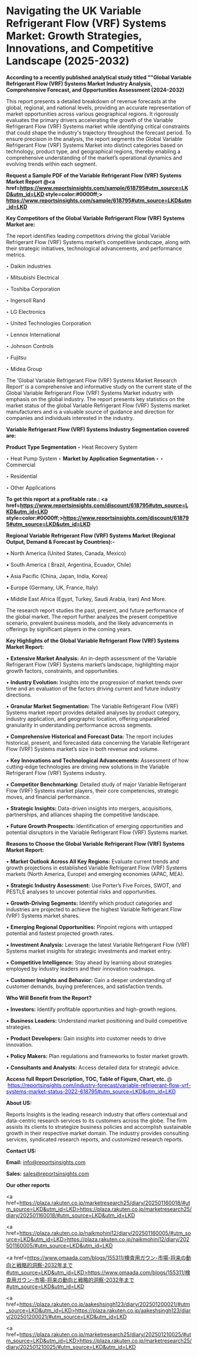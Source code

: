 # Navigating the UK Variable Refrigerant Flow (VRF) Systems Market: Growth Strategies, Innovations, and Competitive Landscape (2025-2032)

<strong>According to a recently published analytical study titled ""Global Variable Refrigerant Flow (VRF) Systems Market Industry Analysis, Comprehensive Forecast, and Opportunities Assessment (2024–2032)</strong>

This report presents a detailed breakdown of revenue forecasts at the global, regional, and national levels, providing an accurate representation of market opportunities across various geographical regions. It rigorously evaluates the primary drivers accelerating the growth of the Variable Refrigerant Flow (VRF) Systems market while identifying critical constraints that could shape the industry's trajectory throughout the forecast period. To ensure precision in the analysis, the report segments the Global Variable Refrigerant Flow (VRF) Systems Market into distinct categories based on technology, product type, and geographical regions, thereby enabling a comprehensive understanding of the market’s operational dynamics and evolving trends within each segment.

<strong>Request a Sample PDF of the Variable Refrigerant Flow (VRF) Systems Market Report </strong><strong>@<a href=https://www.reportsinsights.com/sample/618795#utm_source=LKD&utm_id=LKD style=color:#0000ff;> https://www.reportsinsights.com/sample/618795#utm_source=LKD&utm_id=LKD</a></strong></font>

<strong>Key Competitors of the Global Variable Refrigerant Flow (VRF) Systems Market are:</strong>

The report identifies leading competitors driving the global Variable Refrigerant Flow (VRF) Systems market’s competitive landscape, along with their strategic initiatives, technological advancements, and performance metrics.

‣ Daikin industries

‣ Mitsubishi Electrical

‣ Toshiba Corporation

‣ Ingersoll Rand

‣ LG Electronics

‣ United Technologies Corporation

‣ Lennox International

‣ Johnson Controls

‣ Fujitsu

‣ Midea Group

The ‘Global Variable Refrigerant Flow (VRF) Systems Market Research Report’ is a comprehensive and informative study on the current state of the Global Variable Refrigerant Flow (VRF) Systems Market industry with emphasis on the global industry. The report presents key statistics on the market status of the global Variable Refrigerant Flow (VRF) Systems market manufacturers and is a valuable source of guidance and direction for companies and individuals interested in the industry.

<strong>Variable Refrigerant Flow (VRF) Systems Industry Segmentation covered are:</strong>

<strong>Product Type Segmentation</strong>
‣
Heat Recovery System

‣ Heat Pump System
‣ 
<strong>Market by Application Segmentation</strong>
‣
‣  Commercial

‣ Residential

‣ Other Applications

<strong>To get this report at a profitable rate.: <a href=https://www.reportsinsights.com/discount/618795#utm_source=LKD&utm_id=LKD style=color:#0000ff;>https://www.reportsinsights.com/discount/618795#utm_source=LKD&utm_id=LKD</a></strong></font>

<strong>Regional Variable Refrigerant Flow (VRF) Systems Market (Regional Output, Demand &amp; Forecast by Countries):-</strong>

• North America (United States, Canada, Mexico)

• South America ( Brazil, Argentina, Ecuador, Chile)

• Asia Pacific (China, Japan, India, Korea)

• Europe (Germany, UK, France, Italy)

• Middle East Africa (Egypt, Turkey, Saudi Arabia, Iran) And More.

The research report studies the past, present, and future performance of the global market. The report further analyzes the present competitive scenario, prevalent business models, and the likely advancements in offerings by significant players in the coming years.

<strong>Key Highlights of the Global Variable Refrigerant Flow (VRF) Systems Market Report:</strong>

• <strong>Extensive Market Analysis:</strong> An in-depth assessment of the Variable Refrigerant Flow (VRF) Systems market’s landscape, highlighting major growth factors, constraints, and opportunities.

• <strong>Industry Evolution:</strong> Insights into the progression of market trends over time and an evaluation of the factors driving current and future industry directions.

• <strong>Granular Market Segmentation:</strong> The Variable Refrigerant Flow (VRF) Systems market report provides detailed analyses by product category, industry application, and geographic location, offering unparalleled granularity in understanding performance across segments.

• <strong>Comprehensive Historical and Forecast Data:</strong> The report includes historical, present, and forecasted data concerning the Variable Refrigerant Flow (VRF) Systems market’s size in both revenue and volume.

• <strong>Key Innovations and Technological Advancements:</strong> Assessment of how cutting-edge technologies are driving new solutions in the Variable Refrigerant Flow (VRF) Systems industry.

• <strong>Competitor Benchmarking:</strong> Detailed study of major Variable Refrigerant Flow (VRF) Systems market players, their core competencies, strategic moves, and financial performance.

• <strong>Strategic Insights:</strong> Data-driven insights into mergers, acquisitions, partnerships, and alliances shaping the competitive landscape.

• <strong>Future Growth Prospects:</strong> Identification of emerging opportunities and potential disruptors in the Variable Refrigerant Flow (VRF) Systems market.

<strong>Reasons to Choose the Global Variable Refrigerant Flow (VRF) Systems Market Report:</strong>

• <strong>Market Outlook Across All Key Regions:</strong> Evaluate current trends and growth projections in established Variable Refrigerant Flow (VRF) Systems markets (North America, Europe) and emerging economies (APAC, MEA).

• <strong>Strategic Industry Assessment:</strong> Use Porter’s Five Forces, SWOT, and PESTLE analyses to uncover potential risks and opportunities.

• <strong>Growth-Driving Segments:</strong> Identify which product categories and industries are projected to achieve the highest Variable Refrigerant Flow (VRF) Systems market shares.

• <strong>Emerging Regional Opportunities:</strong> Pinpoint regions with untapped potential and fastest projected growth rates.

• <strong>Investment Analysis:</strong> Leverage the latest Variable Refrigerant Flow (VRF) Systems market insights for strategic investments and market entry.

• <strong>Competitive Intelligence:</strong> Stay ahead by learning about strategies employed by industry leaders and their innovation roadmaps.

• <strong>Customer Insights and Behavior:</strong> Gain a deeper understanding of customer demands, buying preferences, and satisfaction trends.

<strong>Who Will Benefit from the Report?</strong>

• <strong>Investors:</strong> Identify profitable opportunities and high-growth regions.

• <strong>Business Leaders:</strong> Understand market positioning and build competitive strategies.

• <strong>Product Developers:</strong> Gain insights into customer needs to drive innovation.

• <strong>Policy Makers:</strong> Plan regulations and frameworks to foster market growth.

• <strong>Consultants and Analysts:</strong> Access detailed data for strategic advice.
</ul>
<strong>Access full Report Description, TOC, Table of Figure, Chart, etc. </strong>@  <a href=https://reportsinsights.com/industry-forecast/variable-refrigerant-flow-vrf-systems-market-status-2022-618795#utm_source=LKD&utm_id=LKD style=color:#0000ff;>https://reportsinsights.com/industry-forecast/variable-refrigerant-flow-vrf-systems-market-status-2022-618795#utm_source=LKD&utm_id=LKD</a></font>

<strong><strong>About US</strong>:</strong>

Reports Insights is the leading research industry that offers contextual and data-centric research services to its customers across the globe. The firm assists its clients to strategize business policies and accomplish sustainable growth in their respective market domain. The industry provides consulting services, syndicated research reports, and customized research reports.

<strong>Contact US:</strong>

<p class=""""><b>Email:</b> <a href=mailto:info@reportsinsights.com>info@reportsinsights.com</a></p>
<p class=""""><b>Sales:</b> <a href=mailto:sales@reportsinsights.com>sales@reportsinsights.com</a></p>

<strong>Our other reports</strong>

<a href=https://plaza.rakuten.co.jp/marketresearch25/diary/202501160018/#utm_source=LKD&utm_id=LKD>https://plaza.rakuten.co.jp/marketresearch25/diary/202501160018/#utm_source=LKD&utm_id=LKD</a>

<a href=https://plaza.rakuten.co.jp/naikmohini12/diary/202501160005/#utm_source=LKD&utm_id=LKD>https://plaza.rakuten.co.jp/naikmohini12/diary/202501160005/#utm_source=LKD&utm_id=LKD</a>

<a href=https://www.omaada.com/blogs/155311/検査用ガウン-市場-将来の動向と戦略的洞察-2032年まで#utm_source=LKD&utm_id=LKD>https://www.omaada.com/blogs/155311/検査用ガウン-市場-将来の動向と戦略的洞察-2032年まで#utm_source=LKD&utm_id=LKD</a>

<a href=https://plaza.rakuten.co.jp/aakeshsingh123/diary/202501200021/#utm_source=LKD&utm_id=LKD>https://plaza.rakuten.co.jp/aakeshsingh123/diary/202501200021/#utm_source=LKD&utm_id=LKD</a>

<a href=https://plaza.rakuten.co.jp/marketresearch25/diary/202501210025/#utm_source=LKD&utm_id=LKD>https://plaza.rakuten.co.jp/marketresearch25/diary/202501210025/#utm_source=LKD&utm_id=LKD</a>
